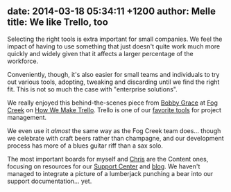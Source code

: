date: 2014-03-18 05:34:11 +1200
author: Melle
title: We like Trello, too
----

<!-- excerpt -->

Selecting the right tools is extra important for small companies. We feel the impact of having to use something that just doesn't quite work much more quickly and widely given that it affects a larger percentage of the workforce.

Conveniently, though, it's also easier for small teams and individuals to try out various tools, adopting, tweaking and discarding until we find the right fit. This is not so much the case with "enterprise solutions".

We really enjoyed this behind-the-scenes piece from [Bobby Grace](https://twitter.com/bobbygrace) at [Fog Creek](http://www.fogcreek.com/) on [How We Make Trello](http://blog.fogcreek.com/how-we-make-trello/). Trello is one of our [favorite tools](https://iwantmyname.com/blog/2013/11/the-tools-we-use-trello-for-content-and-idea-management.html) for project management.

<!-- /excerpt -->

We even use it *almost* the same way as the Fog Creek team does... though we celebrate with craft beers rather than champagne, and our development process has more of a blues guitar riff than a sax solo.

The most important boards for myself and [Chris](https://twitter.com/hashtaghall) are the Content ones, focusing on resources for our [Support Center](http://help.iwantmyname.com) and [blog](https://iwantmyname.com/blog/). We haven't managed to integrate a picture of a lumberjack punching a bear into our support documentation... yet.